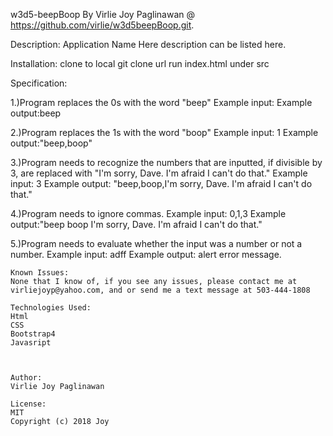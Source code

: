 w3d5-beepBoop
By Virlie Joy Paglinawan @ https://github.com/virlie/w3d5beepBoop.git.



Description:
Application Name Here description can be listed here.

Installation:
  clone to local git clone url
  run index.html under src

Specification:

1.)Program replaces the 0s with the word "beep"
    Example input:
    Example output:beep

2.)Program replaces the 1s with the word "boop"
    Example input: 1
    Example output:"beep,boop"

3.)Program needs to recognize the numbers that are inputted, if divisible by 3, are replaced with "I'm sorry, Dave. I'm afraid I can't do that."
    Example input: 3
    Example output: "beep,boop,I'm sorry, Dave. I'm afraid I can't do that."

4.)Program needs to ignore commas.
    Example input: 0,1,3
    Example output:"beep boop I'm sorry, Dave. I'm afraid I can't do that."

5.)Program needs to evaluate whether the input was a number or not a number.
    Example input: adff
    Example output: alert error message.



    Known Issues:
    None that I know of, if you see any issues, please contact me at virliejoyp@yahoo.com, and or send me a text message at 503-444-1808

    Technologies Used:
    Html
    CSS
    Bootstrap4
    Javasript



    Author:
    Virlie Joy Paglinawan

    License:
    MIT
    Copyright (c) 2018 Joy
